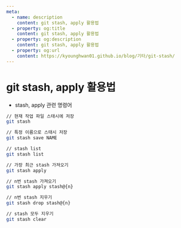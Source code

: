 ```yaml
---
meta:
  - name: description
    content: git stash, apply 활용법
  - property: og:title
    content: git stash, apply 활용법
  - property: og:description
    content: git stash, apply 활용법
  - property: og:url
    content: https://kyounghwan01.github.io/blog/기타/git-stash/
---
```


# git stash, apply 활용법

- stash, apply 관련 명령어

```sh
// 현재 작업 파일 스태시에 저장
git stash

// 특정 이름으로 스태시 저장
git stash save NAME

// stash list
git stash list

// 가장 최근 stash 가져오기
git stash apply

// n번 stash 가져오기
git stash apply stash@{n}

// n번 stash 지우기
git stash drop stash@{n}

// stash 모두 지우기
git stash clear
```
